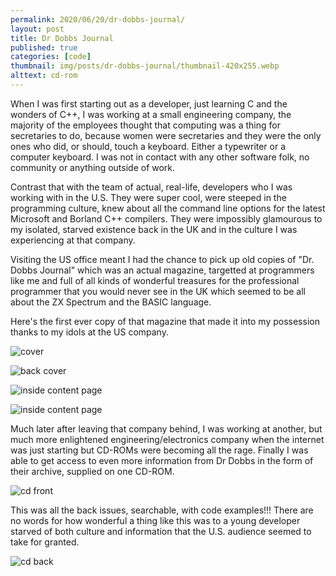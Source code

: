 ```yaml
---
permalink: 2020/06/20/dr-dobbs-journal/
layout: post
title: Dr Dobbs Journal
published: true
categories: [code]
thumbnail: img/posts/dr-dobbs-journal/thumbnail-420x255.webp
alttext: cd-rom
---
```


When I was first starting out as a developer, just learning C and the wonders of C++, I was working at a small engineering company, the majority of the employees
thought that computing was a thing for secretaries to do, because women were secretaries and they were the only ones who did, or should, touch a keyboard. Either a 
typewriter or a computer keyboard. I was not in contact with any other software folk, no community or anything outside of work.

Contrast that with the team of actual, real-life, developers who I was working with in the U.S. They were super cool, were steeped in the programming culture, knew 
about all the command line options for the latest Microsoft and Borland C++ compilers. They were impossibly glamourous to my isolated, starved existence back in the UK and 
in the culture I was experiencing at that company.

Visiting the US office meant I had the chance to pick up old copies of "Dr. Dobbs Journal" which was an actual magazine, targetted at programmers like me and full of 
all kinds of wonderful treasures for the professional programmer that you would never see in the UK which seemed to be all about the ZX Spectrum and the BASIC language. 

Here's the first ever copy of that magazine that made it into my possession thanks to my idols at the US company. 

![cover](/img/posts/dr-dobbs-journal/dr-dobbs-cover.webp)

![back cover](/img/posts/dr-dobbs-journal/dr-dobbs-back.webp)

![inside content page](/img/posts/dr-dobbs-journal/contents-left.webp)

![inside content page](/img/posts/dr-dobbs-journal/contents-right.webp)


Much later after leaving that company behind, I was working at another, but much more enlightened engineering/electronics company when the internet was just starting but 
CD-ROMs were becoming all the rage. Finally I was able to get access to even more information from Dr Dobbs in the form of their archive, supplied on one CD-ROM.

![cd front](/img/posts/dr-dobbs-journal/cd-front.webp)

This was all the back issues, searchable, with code examples!!! There are no words for how wonderful a thing like this was to a young developer starved of both culture and 
information that the U.S. audience seemed to take for granted. 

![cd back](/img/posts/dr-dobbs-journal/cd-back.webp)

